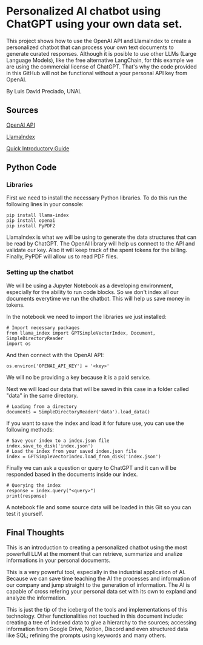 # Personalized AI chatbot using ChatGPT using your own data set.

This project shows how to use the OpenAI API and LlamaIndex to create a personalized chatbot that can process your own text documents to generate curated responses. Although it is posible to use other LLMs (Large Language Models), like the free alternative LangChain, for this example we are using the commercial license of ChatGPT. That's why the code provided in this GitHub will not be functional without a your personal API key from OpenAI.

By Luis David Preciado, UNAL

## Sources
[OpenAI API](https://openai.com/blog/openai-api)

[LlamaIndex](https://gpt-index.readthedocs.io/en/latest/index.html)

[Quick Introductory Guide](https://bootcamp.uxdesign.cc/a-step-by-step-guide-to-building-a-chatbot-based-on-your-own-documents-with-gpt-2d550534eea5)

## Python Code
### Libraries
First we need to install the necessary Python libraries. To do this run the following lines in your console:
```
pip install llama-index
pip install openai
pip install PyPDF2
```
LlamaIndex is what we will be using to generate the data structures that can be read by ChatGPT. The OpenAI library will help us connect to the API and validate our key. Also it will keep track of the spent tokens for the billing. Finally, PyPDF will allow us to read PDF files.

### Setting up the chatbot
We will be using a Jupyter Notebook as a developing environment, especially for the ability to run code blocks. So we don't index all our documents everytime we run the chatbot. This will help us save money in tokens.

In the notebook we need to import the libraries we just installed:
```
# Import necessary packages
from llama_index import GPTSimpleVectorIndex, Document, SimpleDirectoryReader
import os
```
And then connect with the OpenAI API:
```
os.environ['OPENAI_API_KEY'] = '<key>'
```
We will no be providing a key because it is a paid service.

Next we will load our data that will be saved in this case in a folder called "data" in the same directory.
```
# Loading from a directory
documents = SimpleDirectoryReader('data').load_data()
```
If you want to save the index and load it for future use, you can use the following methods:
```
# Save your index to a index.json file
index.save_to_disk('index.json')
# Load the index from your saved index.json file
index = GPTSimpleVectorIndex.load_from_disk('index.json')
```
Finally we can ask a question or query to ChatGPT and it can will be responded based in the documents inside our index.
```
# Querying the index
response = index.query("<query>")
print(response)
```
A notebook file and some source data will be loaded in this Git so you can test it yourself.

## Final Thoughts
This is an introduction to creating a personalized chatbot using the most powerfull LLM at the moment that can retrieve, summarize and analize informations in your personal documents.

This is a very powerful tool, especially in the industrial application of AI. Because we can save time teaching the AI the processes and information of our company and jump straight to the generation of information. The AI is capable of cross refering your personal data set with its own to expland and analyze the information.

This is just the tip of the iceberg of the tools and implementations of this technology. Other functionalities not touched in this document include: creating a tree of indexed data to give a hierarchy to the sources; accessing information from Google Drive, Notion, Discord and even structured data like SQL; refining the prompts using keywords and many others.
